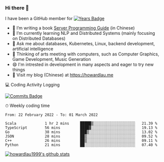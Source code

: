 ### Hi there 👋
I have been a GitHub member for [![Years Badge](https://badges.pufler.dev/years/howardlau1999)](https://badges.pufler.dev)

- 🔭 I’m writing a book [Server Programming Guide](https://github.com/howardlau1999/server-programming-guide) (in Chinese) 
- 🌱 I’m currently learning NLP and Distributed Systems (mainly focusing on Distributed Databases)
- 💬 Ask me about databases, Kubernetes, Linux, backend development, artificial intelligence
- 🤔 Thinking of arts meeting with computers, such as Computer Graphics, Game Development, Music Generation
- 😄 I'm intrested in development in many aspects and eager to try new things
- 📕 Visit my blog (Chinese) at https://howardlau.me

<!--
**howardlau1999/howardlau1999** is a ✨ _special_ ✨ repository because its `README.md` (this file) appears on your GitHub profile.

Here are some ideas to get you started:
- 👯 I’m looking to collaborate on ...
- 🤔 I’m looking for help with ...
- 📫 How to reach me: ...
- 😄 Pronouns: ...
- ⚡ Fun fact: ...
-->

💻 Coding Activity Logging

[![Commits Badge](https://badges.pufler.dev/commits/weekly/howardlau1999)](https://badges.pufler.dev)

⏱ Weekly coding time
<!-- Generated By https://github.com/athul/waka-readme -->
<!--START_SECTION:waka-->

```text
From: 22 February 2022 - To: 01 March 2022

Scala             1 hr 2 mins     █████▒░░░░░░░░░░░░░░░░░░░   21.39 %
TypeScript        56 mins         ████▓░░░░░░░░░░░░░░░░░░░░   19.13 %
Go                38 mins         ███▒░░░░░░░░░░░░░░░░░░░░░   13.02 %
JSON              28 mins         ██▒░░░░░░░░░░░░░░░░░░░░░░   09.52 %
C++               26 mins         ██▒░░░░░░░░░░░░░░░░░░░░░░   09.11 %
Python            21 mins         ██░░░░░░░░░░░░░░░░░░░░░░░   07.40 %
```

<!--END_SECTION:waka-->

[![howardlau1999's github stats](https://github-readme-stats.vercel.app/api?username=howardlau1999)](https://github.com/anuraghazra/github-readme-stats)

<!--[![Top Langs](https://github-readme-stats.vercel.app/api/top-langs/?username=howardlau1999&layout=compact)](https://github.com/anuraghazra/github-readme-stats)-->

<!--1-->
